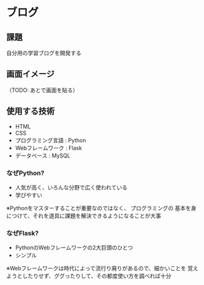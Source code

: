 # ブログ

## 課題
自分用の学習ブログを開発する

## 画面イメージ
（TODO: あとで画面を貼る）

## 使用する技術
- HTML
- CSS
- プログラミング言語 : Python
- Webフレームワーク : Flask
- データベース : MySQL

### なぜPython?
- 人気が高く、いろんな分野で広く使われている
- 学びやすい

※Pythonをマスターすることが重要なのではなく、 プログラミングの
基本を身につけて、それを道具に課題を解決できるようになることが大事


### なぜFlask?
- PythonのWebフレームワークの2大巨頭のひとつ
- シンプル

※Webフレームワークは時代によって流行り廃りがあるので、細かいことを
覚えようとしたりせず、ググったりして、その都度使い方を調べれば十分
